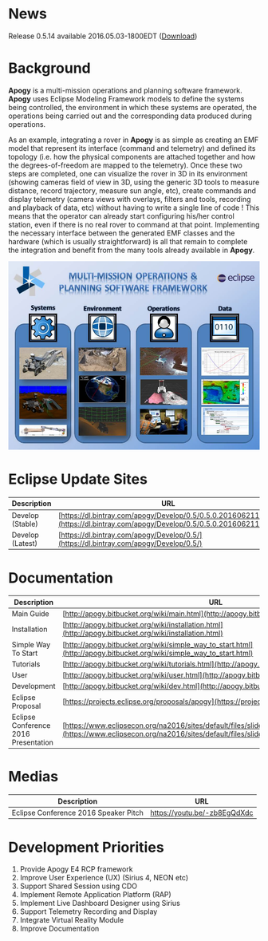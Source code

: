 # News #
Release 0.5.14 available 2016.05.03-1800EDT ([Download](https://dl.bintray.com/apogy/Develop/0.5/0.5.0.201606211526/))
# Background #
**Apogy** is a multi-mission operations and planning software framework. **Apogy** uses Eclipse Modeling Framework models to define the systems being controlled, the environment in which these systems are operated, the operations being carried out and the corresponding data produced during operations.

As an example, integrating a rover in **Apogy** is as simple as creating an EMF model that represent its interface (command and telemetry) and defined its topology (i.e. how the physical components are attached together and how the degrees-of-freedom are mapped to the telemetry). Once these two steps are completed, one can visualize the rover in 3D in its environment (showing cameras field of view in 3D, using the generic 3D tools to measure distance, record trajectory, measure sun angle, etc), create commands  and display telemetry (camera views with overlays, filters and tools, recording and playback of data, etc) without having to write a single line of code ! This means that the operator can already start configuring his/her control station, even if there is no real rover to command at that point. Implementing the necessary interface between the generated EMF classes and the hardware (which is usually straightforward) is all that remain to complete the integration and benefit from the many tools already available  in **Apogy**. 

![Apogy Overview](/doc/ca.gc.asc_csa.apogy.doc/resources/main/apogy_overview.jpg "Apogy Overview")

# Eclipse Update Sites #
Description                    | URL          | Notes
------------------------------ | -------------|-------------------------
Develop (Stable)               | [https://dl.bintray.com/apogy/Develop/0.5/0.5.0.201606211526/](https://dl.bintray.com/apogy/Develop/0.5/0.5.0.201606211526/) | 
Develop (Latest)               | [https://dl.bintray.com/apogy/Develop/0.5/](https://dl.bintray.com/apogy/Develop/0.5/) | 

# Documentation #
Description                    | URL
------------------------------ | ---
Main Guide                     | [http://apogy.bitbucket.org/wiki/main.html](http://apogy.bitbucket.org/wiki/main.html)
Installation                   | [http://apogy.bitbucket.org/wiki/installation.html](http://apogy.bitbucket.org/wiki/installation.html)
Simple Way To Start            | [http://apogy.bitbucket.org/wiki/simple_way_to_start.html](http://apogy.bitbucket.org/wiki/simple_way_to_start.html)
Tutorials                      | [http://apogy.bitbucket.org/wiki/tutorials.html](http://apogy.bitbucket.org/wiki/tutorials.html)
User                    | [http://apogy.bitbucket.org/wiki/user.html](http://apogy.bitbucket.org/wiki/user.html)
Development                    | [http://apogy.bitbucket.org/wiki/dev.html](http://apogy.bitbucket.org/wiki/dev.html)
Eclipse Proposal               | [https://projects.eclipse.org/proposals/apogy](https://projects.eclipse.org/proposals/apogy)
Eclipse Conference 2016 Presentation      | [https://www.eclipsecon.org/na2016/sites/default/files/slides/apogy_eclipsecon2016_0.pdf](https://www.eclipsecon.org/na2016/sites/default/files/slides/apogy_eclipsecon2016_0.pdf)

# Medias #
Description                    | URL
------------------------------ | ---
Eclipse Conference 2016 Speaker Pitch   | https://youtu.be/-zb8EgQdXdc

# Development Priorities #
1. Provide Apogy E4 RCP framework
2. Improve User Experience (UX) (Sirius 4, NEON etc)
3. Support Shared Session using CDO
4. Implement Remote Application Platform (RAP)
5. Implement Live Dashboard Designer using Sirius
6. Support Telemetry Recording and Display
7. Integrate Virtual Reality Module
8. Improve Documentation